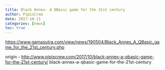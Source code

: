 ```yaml
---
title: Black Annex- A QBasic game for the 21st century
author: PipisCrew
date: 2017-10-11
categories: [news]
toc: true
---
```


https://www.gamasutra.com/view/news/190504/Black_Annex_A_QBasic_game_for_the_21st_century.php

origin - http://www.pipiscrew.com/2017/10/black-annex-a-qbasic-game-for-the-21st-century/ black-annex-a-qbasic-game-for-the-21st-century
